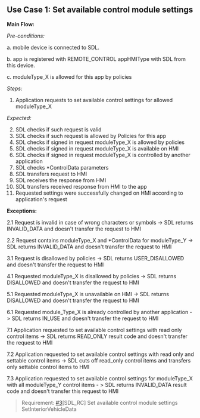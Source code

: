 ## Use Case 1: Set available control module settings

**Main Flow:**

_Pre-conditions:_

a. mobile device is connected to SDL.

b. app is registered with REMOTE_CONTROL appHMIType with SDL from this device.

c. moduleType_X is allowed for this app by policies

_Steps:_

1. Application requests to set available control settings for allowed moduleType_X

_Expected:_

2. SDL checks if such request is valid
3. SDL checks if such request is allowed by Policies for this app
4. SDL checks if signed in request moduleType_X is allowed by policies
5. SDL checks if signed in request moduleType_X is available on HMI
6. SDL checks if signed in request moduleType_X is controlled by another application
7. SDL checks *ControlData parameters
8. SDL transfers request to HMI
9. SDL receives the response from HMI
10. SDL transfers received response from HMI to the app
11. Requested settings were successfully changed on HMI according to application's request

**Exceptions:**

2.1 Request is invalid in case of wrong characters or symbols -> SDL returns INVALID_DATA and doesn't transfer the request to HMI

2.2 Request contains moduleType_X and *ControlData for moduleType_Y -> SDL returns INVALID_DATA and doesn't transfer the request to HMI

3.1 Request is disallowed by policies -> SDL returns USER_DISALLOWED and doesn't transfer the request to HMI

4.1 Requested moduleType_X is disallowed by policies -> SDL returns DISALLOWED and doesn't transfer the request to HMI

5.1 Requested moduleType_X is unavailable on HMI -> SDL returns DISALLOWED and doesn't transfer the request to HMI

6.1 Requested module_Type_X is already controlled by another application -> SDL returns IN_USE and doesn't transfer the request to HMI

7.1 Application requested to set available control settings with read only control items -> SDL returns READ_ONLY result code and doesn't transfer the request to HMI

7.2 Application requested to set available control settings with read only and settable control items -> SDL cuts off read_only control items and transfers only settable control items to HMI

7.3 Application requested to set available control settings for moduleType_X with all moduleType_Y control items - > SDL returns INVALID_DATA result code and doesn't transfer this request to HMI


> Requirement: [#3](https://github.com/smartdevicelink/sdl_requirements/issues/3)[SDL_RC] Set available control module settings SetInteriorVehicleData
